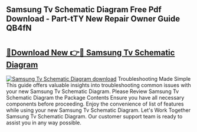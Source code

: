 ## Samsung Tv Schematic Diagram Free Pdf Download - Part-tTY New Repair Owner Guide QB4fN

# <h2><a href="http://dfk88a3.blite.top/?on=Samsung+Tv+Schematic+Diagram">🔗Download New 👉🔴 Samsung Tv Schematic Diagram</a></h2>

[![Samsung Tv Schematic Diagram download](https://i.imgur.com/lujVjoI.png)](http://dfk88a3.blite.top/?on=Samsung+Tv+Schematic+Diagram)
Troubleshooting Made Simple This guide offers valuable insights into troubleshooting common issues with your new Samsung Tv Schematic Diagram. Please Review Samsung Tv Schematic Diagram the Package Contents Ensure you have all necessary components before proceeding. Enjoy the convenience of list of features while using your new Samsung Tv Schematic Diagram. Let's Work Together Samsung Tv Schematic Diagram. Our customer support team is ready to assist you in any way possible.
